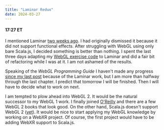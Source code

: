 ```yaml
---
title: "Laminar Redux"
date: 2024-03-27
---
```


#### 17:27 ET

I mentioned Laminar [two weeks ago](2024-03-13-Second-Chapter.md).
I had originally dismissed it because it did not support functional effects.
After struggling with WebGL using only bare Scala.js, I decided something is better than nothing.
I spent the last three days adapting my [WebGL exercise code](/webgl-programming-guide-work/) to Laminar and did a fair bit
of refactoring while I was at it. I am not ashamed of the results. 

Speaking of the _WebGL Programming Guide_ I haven't made any progress [since my last post](2024-03-24-Ugh.md) because of the
Laminar work, but I am more than halfway through the last chapter. I predict that tomorrow I will be finished.
Then I will have to decide what to work on next.

I am tempted to plow ahead into WebGL 2. It would be the natural successor to my WebGL 1 work.
I finally joined [O'Reilly](www.oreilly.com) and there are a few WebGL 2 books that look good.
On the other hand, Scala.js doesn't support WebGL 2 ([yet](https://github.com/scala-js/scala-js-dom/pull/838)).
It would be nice to start applying my WebGL knowledge by working on a WebXR project.
Of course, the first project would have to be adding WebXR support to Scala.js.
